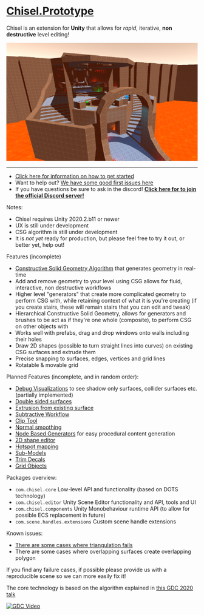# [Chisel.Prototype](https://github.com/RadicalCSG/Chisel.Prototype)

Chisel is an extension for **Unity** that allows for _rapid_, iterative, **non destructive** level editing!

![Example](Documentation/Images/chisel_example.png)

---
* [Click here for information on how to get started](GettingStarted.md)
* Want to help out? [We have some good first issues here](https://github.com/RadicalCSG/Chisel.Prototype/labels/good%20first%20issue)
* If you have questions be sure to ask in the discord! **[Click here for to join the official Discord server!](https://discord.gg/zttNkPQ)**

Notes:
- Chisel requires Unity 2020.2.b11 or newer
- UX is still under development
- CSG algorithm is still under development
- It is *not yet* ready for production, but please feel free to try it out, or better yet, help out!

Features (incomplete)
* [Constructive Solid Geometry Algorithm](http://www.youtube.com/watch?v=Iqmg4gblreo) that generates geometry in real-time
* Add and remove geometry to your level using CSG allows for fluid, interactive, non destructive workflows
* Higher level "generators" that create more complicated geometry to perform CSG with, while retaining context of what it is you're creating (if you create stairs, these will remain stairs that you can edit and tweak)
* Hierarchical Constructive Solid Geometry, allows for generators and brushes to be act as if they're one whole (composite), to perform CSG on other objects with
* Works well with prefabs, drag and drop windows onto walls including their holes
* Draw 2D shapes (possible to turn straight lines into curves) on existing CSG surfaces and extrude them
* Precise snapping to surfaces, edges, vertices and grid lines
* Rotatable & movable grid

Planned Features (incomplete, and in random order):
* [Debug Visualizations](https://github.com/RadicalCSG/Chisel.Prototype/issues/118) to see shadow only surfaces, collider surfaces etc.  (partially implemented)
* [Double sided surfaces](https://github.com/RadicalCSG/Chisel.Prototype/issues/226)
* [Extrusion from existing surface](https://github.com/RadicalCSG/Chisel.Prototype/issues/19)
* [Subtractive Workflow](https://github.com/RadicalCSG/Chisel.Prototype/issues/14)
* [Clip Tool](https://github.com/RadicalCSG/Chisel.Prototype/issues/15)
* [Normal smoothing](https://github.com/RadicalCSG/Chisel.Prototype/issues/184)
* [Node Based Generators](https://github.com/RadicalCSG/Chisel.Prototype/issues/94) for easy procedural content generation
* [2D shape editor](https://github.com/RadicalCSG/Chisel.Prototype/issues/260)
* [Hotspot mapping](https://github.com/RadicalCSG/Chisel.Prototype/issues/173)
* [Sub-Models](https://github.com/RadicalCSG/Chisel.Prototype/issues/259)
* [Trim Decals](https://github.com/RadicalCSG/Chisel.Prototype/issues/117)
* [Grid Objects](https://github.com/RadicalCSG/Chisel.Prototype/issues/121)


Packages overview:
* `com.chisel.core` Low-level API and functionality (based on DOTS technology)
* `com.chisel.editor` Unity Scene Editor functionality and API, tools and UI
* `com.chisel.components` Unity Monobehaviour runtime API (to allow for possible ECS replacement in future)
* `com.scene.handles.extensions` Custom scene handle extensions

Known issues:
* [There are some cases where triangulation fails](https://github.com/RadicalCSG/Chisel.Prototype/issues/187)
* There are some cases where overlapping surfaces create overlapping polygon

If you find any failure cases, if possible please provide us with a reproducible scene so we can more easily fix it!

The core technology is based on the algorithm explained in [this GDC 2020 talk](http://www.youtube.com/watch?v=Iqmg4gblreo)

[![GDC Video](http://img.youtube.com/vi/Iqmg4gblreo/0.jpg)](http://www.youtube.com/watch?v=Iqmg4gblreo "Geometry in Milliseconds: Real-Time Constructive Solid Geometry")
